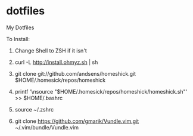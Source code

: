 dotfiles
========

My Dotfiles

To Install:

1. Change Shell to ZSH if it isn't

2. curl -L http://install.ohmyz.sh | sh

3. git clone git://github.com/andsens/homeshick.git $HOME/.homesick/repos/homeshick

4. printf '\nsource "$HOME/.homesick/repos/homeshick/homeshick.sh"' >> $HOME/.bashrc

6. source ~/.zshrc

7. git clone https://github.com/gmarik/Vundle.vim.git ~/.vim/bundle/Vundle.vim
